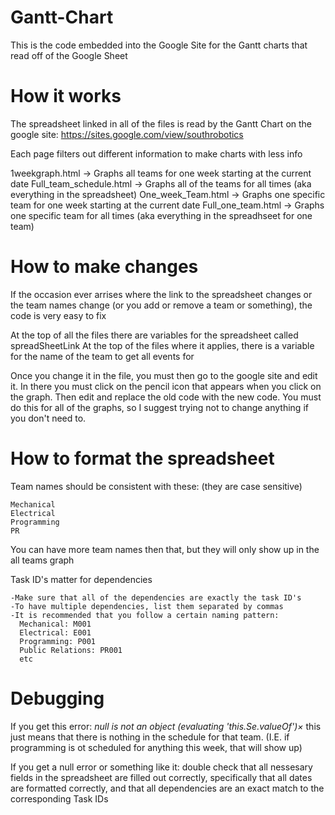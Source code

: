 # Gantt-Chart
This is the code embedded into the Google Site for the Gantt charts that read off of the Google Sheet

# How it works
  
   The spreadsheet linked in all of the files is read by the Gantt Chart on the google site:
   https://sites.google.com/view/southrobotics
   
   Each page filters out different information to make charts with less info
   
   1weekgraph.html -> Graphs all teams for one week starting at the current date
   Full_team_schedule.html -> Graphs all of the teams for all times (aka everything in the spreadsheet)
   One_week_Team.html -> Graphs one specific team for one week starting at the current date
   Full_one_team.html -> Graphs one specific team for all times (aka everything in the spreadhseet for one team)
   
   
# How to make changes
  If the occasion ever arrises where the link to the spreadsheet changes or the team names change (or you add or remove a team or something), the code is very easy to fix
  
  At the top of all the files there are variables for the spreadsheet called spreadSheetLink
  At the top of the files where it applies, there is a variable for the name of the team to get all events for
  
  Once you change it in the file, you must then go to the google site and edit it. In there you must click on the pencil icon that appears when you click on the graph. Then edit and replace the old code with the new code. You must do this for all of the graphs, so I suggest trying not to change anything if you don't need to.
  
# How to format the spreadsheet 
  Team names should be consistent with these: (they are case sensitive)
 
    Mechanical  
    Electrical
    Programming  
    PR
    
  You can have more team names then that, but they will only show up in the all teams graph
  
  
  Task ID's matter for dependencies
  
    -Make sure that all of the dependencies are exactly the task ID's
    -To have multiple dependencies, list them separated by commas
    -It is recommended that you follow a certain naming pattern:
      Mechanical: M001 
      Electrical: E001
      Programming: P001
      Public Relations: PR001
      etc
      
# Debugging
  If you get this error: *null is not an object (evaluating 'this.Se.valueOf')×* this just means that there is nothing in the schedule for that team. (I.E. if programming is ot scheduled for anything this week, that will show up)
  
  If you get a null error or something like it: double check that all nessesary fields in the spreadsheet are filled out correctly, specifically that all dates are formatted correctly, and that all dependencies are an exact match to the corresponding Task IDs
